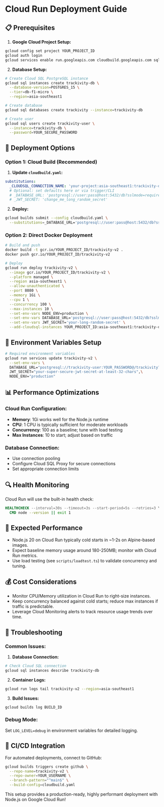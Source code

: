 # Cloud Run Deployment Guide

## 📋 Prerequisites

1. **Google Cloud Project Setup:**

```bash
gcloud config set project YOUR_PROJECT_ID
gcloud auth login
gcloud services enable run.googleapis.com cloudbuild.googleapis.com sqladmin.googleapis.com
```

2. **Database Setup:**

```bash
# Create Cloud SQL PostgreSQL instance
gcloud sql instances create trackivity-db \
  --database-version=POSTGRES_15 \
  --tier=db-f1-micro \
  --region=asia-southeast1

# Create database
gcloud sql databases create trackivity --instance=trackivity-db

# Create user
gcloud sql users create trackivity-user \
  --instance=trackivity-db \
  --password=YOUR_SECURE_PASSWORD
```

## 🚀 Deployment Options

### Option 1: Cloud Build (Recommended)

1. **Update `cloudbuild.yaml`:**

```yaml
substitutions:
  _CLOUDSQL_CONNECTION_NAME: 'your-project:asia-southeast1:trackivity-db'
  # Optional: set defaults here or via trigger/CLI
  # _DATABASE_URL: 'postgresql://user:pass@host:5432/db?sslmode=require'
  # _JWT_SECRET: 'change_me_long_random_secret'
```

2. **Deploy:**

```bash
gcloud builds submit --config cloudbuild.yaml \
  --substitutions=_DATABASE_URL='postgresql://user:pass@host:5432/db?sslmode=require',_JWT_SECRET='your-long-random-secret'
```

### Option 2: Direct Docker Deployment

```bash
# Build and push
docker build -t gcr.io/YOUR_PROJECT_ID/trackivity-v2 .
docker push gcr.io/YOUR_PROJECT_ID/trackivity-v2

# Deploy
gcloud run deploy trackivity-v2 \
  --image gcr.io/YOUR_PROJECT_ID/trackivity-v2 \
  --platform managed \
  --region asia-southeast1 \
  --allow-unauthenticated \
  --port 8080 \
  --memory 1Gi \
  --cpu 1 \
  --concurrency 100 \
  --max-instances 10 \
  --set-env-vars NODE_ENV=production \
  --set-env-vars DATABASE_URL='postgresql://user:pass@host:5432/db?sslmode=require' \
  --set-env-vars JWT_SECRET='your-long-random-secret' \
  --add-cloudsql-instances YOUR_PROJECT_ID:asia-southeast1:trackivity-db
```

## 🔐 Environment Variables Setup

```bash
# Required environment variables
gcloud run services update trackivity-v2 \
  --set-env-vars \
  DATABASE_URL="postgresql://trackivity-user:YOUR_PASSWORD@/trackivity?host=/cloudsql/YOUR_PROJECT_ID:asia-southeast1:trackivity-db",\
  JWT_SECRET="your-super-secure-jwt-secret-at-least-32-chars",\
  NODE_ENV="production"
```

## 📊 Performance Optimizations

### Cloud Run Configuration:

- **Memory**: 1Gi works well for the Node.js runtime
- **CPU**: 1 CPU is typically sufficient for moderate workloads
- **Concurrency**: 100 as a baseline; tune with load testing
- **Max Instances**: 10 to start; adjust based on traffic

### Database Connection:

- Use connection pooling
- Configure Cloud SQL Proxy for secure connections
- Set appropriate connection limits

## 🔍 Health Monitoring

Cloud Run will use the built-in health check:

```dockerfile
HEALTHCHECK --interval=30s --timeout=3s --start-period=5s --retries=3 \
  CMD node --version || exit 1
```

## 🚀 Expected Performance

- Node.js 20 on Cloud Run typically cold starts in ~1-2s on Alpine-based images.
- Expect baseline memory usage around 180-250MB; monitor with Cloud Run metrics.
- Use load testing (see `scripts/loadtest.ts`) to validate concurrency and tuning.

## 💰 Cost Considerations

- Monitor CPU/Memory utilization in Cloud Run to right-size instances.
- Keep concurrency balanced against cold starts; reduce max instances if traffic is predictable.
- Leverage Cloud Monitoring alerts to track resource usage trends over time.

## 🔧 Troubleshooting

### Common Issues:

1. **Database Connection:**

```bash
# Check Cloud SQL connection
gcloud sql instances describe trackivity-db
```

2. **Container Logs:**

```bash
gcloud run logs tail trackivity-v2 --region=asia-southeast1
```

3. **Build Issues:**

```bash
gcloud builds log BUILD_ID
```

### Debug Mode:

Set `LOG_LEVEL=debug` in environment variables for detailed logging.

## 🔄 CI/CD Integration

For automated deployments, connect to GitHub:

```bash
gcloud builds triggers create github \
  --repo-name=trackivity-v2 \
  --repo-owner=YOUR_USERNAME \
  --branch-pattern="^main$" \
  --build-config=cloudbuild.yaml
```

This setup provides a production-ready, highly performant deployment with Node.js on Google Cloud Run!
